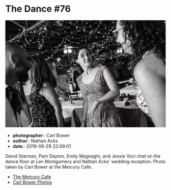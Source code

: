 # The Dance #76

![David Starman, Pam Dayton, Emily Magnaghi, and Jessie Starman Voci chat](assets/2019-06-29-set-4-the-dance-76.webp)

* **photographer**:: Carl Bower  
* **author**:: Nathan Acks  
* **date**:: 2019-06-29 22:09:01

David Starman, Pam Dayton, Emily Magnaghi, and Jessie Voci chat on the dance floor at Len Montgomery and Nathan Acks' wedding reception. Photo taken by Carl Bower at the Mercury Cafe.

* [The Mercury Cafe](http://mercurycafe.com)
* [Carl Bower Photos](https://carlbowerphotos.com)
